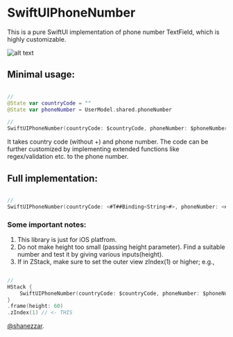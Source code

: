 # SwiftUIPhoneNumber

This is a pure SwiftUI implementation of phone number TextField, which is highly customizable.

![alt text](preview.gif)

## Minimal usage:
```swift

//
@State var countryCode = ""
@State var phoneNumber = UserModel.shared.phoneNumber

// 
SwiftUIPhoneNumber(countryCode: $countryCode, phoneNumber: $phoneNumber)

```

It takes country code (without +) and phone number. The code can be further customized by implementing extended functions like regex/validation etc. to the phone number.


## Full implementation:
```swift

// 
SwiftUIPhoneNumber(countryCode: <#T##Binding<String>#>, phoneNumber: <#T##Binding<String>#>, height: <#T##CGFloat#>, backgroundColor: <#T##Color#>, textColor: <#T##Color#>, textFont: <#T##Font#>, titleColor: <#T##Color#>, countryColor: <#T##Color#>, titleFont: <#T##Font#>, countryFont: <#T##Font#>)

```

### Some important notes:

1. This library is just for iOS platfrom.
2. Do not make height too small (passing height parameter). Find a suitable number and test it by giving various inputs(height).
3. If in ZStack, make sure to set the outer view zIndex(1) or higher; e.g.,

```swift

//
HStack {
    SwiftUIPhoneNumber(countryCode: $countryCode, phoneNumber: $phoneNumber)
}
.frame(height: 60)
.zIndex(1) // <- THIS

```

[@shanezzar](https://www.shanezzar.com).
